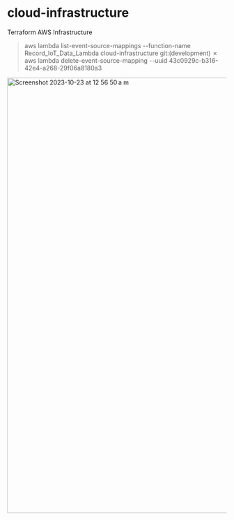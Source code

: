 # cloud-infrastructure
Terraform AWS Infrastructure


> aws lambda list-event-source-mappings --function-name Record_IoT_Data_Lambda
> cloud-infrastructure git:(development) ✗ aws lambda delete-event-source-mapping --uuid 43c0929c-b316-42e4-a268-29f06a8180a3

<img width="998" alt="Screenshot 2023-10-23 at 12 56 50 a m" src="https://github.com/IOT-ITESM-506/aws-cloud-infrastructure/assets/119972872/26445e87-0a24-423b-ab38-56b771feb46c">
